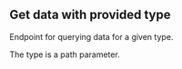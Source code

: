 ## Get data with provided type

Endpoint for querying data for a given type.

The type is a path parameter.